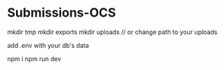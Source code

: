 # Submissions-OCS

mkdir tmp
mkdir exports
mkdir uploads // or change path to your uploads

add .env with your db's data

npm i 
npm run dev
